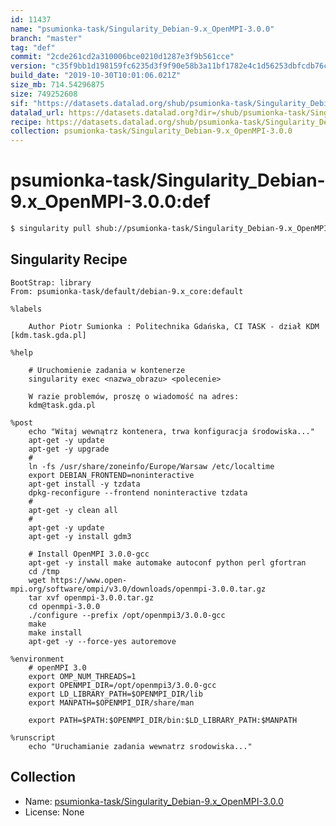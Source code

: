 ```yaml
---
id: 11437
name: "psumionka-task/Singularity_Debian-9.x_OpenMPI-3.0.0"
branch: "master"
tag: "def"
commit: "2cde261cd2a310006bce0210d1287e3f9b561cce"
version: "c35f9bb1d198159fc6235d3f9f90e58b3a11bf1782e4c1d56253dbfcdb76c8b0"
build_date: "2019-10-30T10:01:06.021Z"
size_mb: 714.54296875
size: 749252608
sif: "https://datasets.datalad.org/shub/psumionka-task/Singularity_Debian-9.x_OpenMPI-3.0.0/def/2019-10-30-2cde261c-c35f9bb1/c35f9bb1d198159fc6235d3f9f90e58b3a11bf1782e4c1d56253dbfcdb76c8b0.sif"
datalad_url: https://datasets.datalad.org?dir=/shub/psumionka-task/Singularity_Debian-9.x_OpenMPI-3.0.0/def/2019-10-30-2cde261c-c35f9bb1/
recipe: https://datasets.datalad.org/shub/psumionka-task/Singularity_Debian-9.x_OpenMPI-3.0.0/def/2019-10-30-2cde261c-c35f9bb1/Singularity
collection: psumionka-task/Singularity_Debian-9.x_OpenMPI-3.0.0
---
```


# psumionka-task/Singularity_Debian-9.x_OpenMPI-3.0.0:def

```bash
$ singularity pull shub://psumionka-task/Singularity_Debian-9.x_OpenMPI-3.0.0:def
```

## Singularity Recipe

```singularity
BootStrap: library
From: psumionka-task/default/debian-9.x_core:default

%labels
    
    Author Piotr Sumionka : Politechnika Gdańska, CI TASK - dział KDM [kdm.task.gda.pl]

%help

    # Uruchomienie zadania w kontenerze
    singularity exec <nazwa_obrazu> <polecenie>

    W razie problemów, proszę o wiadomość na adres:
    kdm@task.gda.pl

%post
    echo "Witaj wewnątrz kontenera, trwa konfiguracja środowiska..."
    apt-get -y update
    apt-get -y upgrade
    #
    ln -fs /usr/share/zoneinfo/Europe/Warsaw /etc/localtime
    export DEBIAN_FRONTEND=noninteractive
    apt-get install -y tzdata
    dpkg-reconfigure --frontend noninteractive tzdata
    #
    apt-get -y clean all
    #
    apt-get -y update
    apt-get -y install gdm3

    # Install OpenMPI 3.0.0-gcc
    apt-get -y install make automake autoconf python perl gfortran
    cd /tmp
    wget https://www.open-mpi.org/software/ompi/v3.0/downloads/openmpi-3.0.0.tar.gz
    tar xvf openmpi-3.0.0.tar.gz
    cd openmpi-3.0.0
    ./configure --prefix /opt/openmpi3/3.0.0-gcc
    make
    make install
    apt-get -y --force-yes autoremove

%environment
    # openMPI 3.0
    export OMP_NUM_THREADS=1
    export OPENMPI_DIR=/opt/openmpi3/3.0.0-gcc
    export LD_LIBRARY_PATH=$OPENMPI_DIR/lib
    export MANPATH=$OPENMPI_DIR/share/man

    export PATH=$PATH:$OPENMPI_DIR/bin:$LD_LIBRARY_PATH:$MANPATH

%runscript
    echo "Uruchamianie zadania wewnatrz srodowiska..."
```

## Collection

 - Name: [psumionka-task/Singularity_Debian-9.x_OpenMPI-3.0.0](https://github.com/psumionka-task/Singularity_Debian-9.x_OpenMPI-3.0.0)
 - License: None


